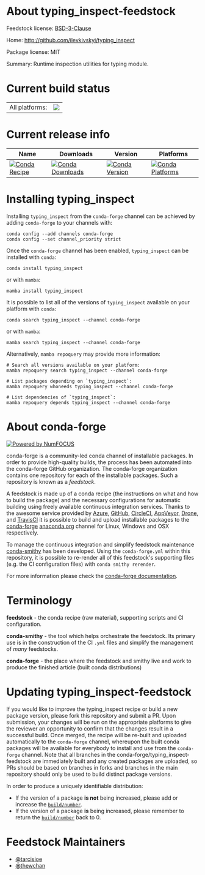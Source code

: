 About typing_inspect-feedstock
==============================

Feedstock license: [BSD-3-Clause](https://github.com/conda-forge/typing_inspect-feedstock/blob/main/LICENSE.txt)

Home: http://github.com/ilevkivskyi/typing_inspect

Package license: MIT

Summary: Runtime inspection utilities for typing module.

Current build status
====================


<table><tr><td>All platforms:</td>
    <td>
      <a href="https://dev.azure.com/conda-forge/feedstock-builds/_build/latest?definitionId=6483&branchName=main">
        <img src="https://dev.azure.com/conda-forge/feedstock-builds/_apis/build/status/typing_inspect-feedstock?branchName=main">
      </a>
    </td>
  </tr>
</table>

Current release info
====================

| Name | Downloads | Version | Platforms |
| --- | --- | --- | --- |
| [![Conda Recipe](https://img.shields.io/badge/recipe-typing_inspect-green.svg)](https://anaconda.org/conda-forge/typing_inspect) | [![Conda Downloads](https://img.shields.io/conda/dn/conda-forge/typing_inspect.svg)](https://anaconda.org/conda-forge/typing_inspect) | [![Conda Version](https://img.shields.io/conda/vn/conda-forge/typing_inspect.svg)](https://anaconda.org/conda-forge/typing_inspect) | [![Conda Platforms](https://img.shields.io/conda/pn/conda-forge/typing_inspect.svg)](https://anaconda.org/conda-forge/typing_inspect) |

Installing typing_inspect
=========================

Installing `typing_inspect` from the `conda-forge` channel can be achieved by adding `conda-forge` to your channels with:

```
conda config --add channels conda-forge
conda config --set channel_priority strict
```

Once the `conda-forge` channel has been enabled, `typing_inspect` can be installed with `conda`:

```
conda install typing_inspect
```

or with `mamba`:

```
mamba install typing_inspect
```

It is possible to list all of the versions of `typing_inspect` available on your platform with `conda`:

```
conda search typing_inspect --channel conda-forge
```

or with `mamba`:

```
mamba search typing_inspect --channel conda-forge
```

Alternatively, `mamba repoquery` may provide more information:

```
# Search all versions available on your platform:
mamba repoquery search typing_inspect --channel conda-forge

# List packages depending on `typing_inspect`:
mamba repoquery whoneeds typing_inspect --channel conda-forge

# List dependencies of `typing_inspect`:
mamba repoquery depends typing_inspect --channel conda-forge
```


About conda-forge
=================

[![Powered by
NumFOCUS](https://img.shields.io/badge/powered%20by-NumFOCUS-orange.svg?style=flat&colorA=E1523D&colorB=007D8A)](https://numfocus.org)

conda-forge is a community-led conda channel of installable packages.
In order to provide high-quality builds, the process has been automated into the
conda-forge GitHub organization. The conda-forge organization contains one repository
for each of the installable packages. Such a repository is known as a *feedstock*.

A feedstock is made up of a conda recipe (the instructions on what and how to build
the package) and the necessary configurations for automatic building using freely
available continuous integration services. Thanks to the awesome service provided by
[Azure](https://azure.microsoft.com/en-us/services/devops/), [GitHub](https://github.com/),
[CircleCI](https://circleci.com/), [AppVeyor](https://www.appveyor.com/),
[Drone](https://cloud.drone.io/welcome), and [TravisCI](https://travis-ci.com/)
it is possible to build and upload installable packages to the
[conda-forge](https://anaconda.org/conda-forge) [anaconda.org](https://anaconda.org/)
channel for Linux, Windows and OSX respectively.

To manage the continuous integration and simplify feedstock maintenance
[conda-smithy](https://github.com/conda-forge/conda-smithy) has been developed.
Using the ``conda-forge.yml`` within this repository, it is possible to re-render all of
this feedstock's supporting files (e.g. the CI configuration files) with ``conda smithy rerender``.

For more information please check the [conda-forge documentation](https://conda-forge.org/docs/).

Terminology
===========

**feedstock** - the conda recipe (raw material), supporting scripts and CI configuration.

**conda-smithy** - the tool which helps orchestrate the feedstock.
                   Its primary use is in the construction of the CI ``.yml`` files
                   and simplify the management of *many* feedstocks.

**conda-forge** - the place where the feedstock and smithy live and work to
                  produce the finished article (built conda distributions)


Updating typing_inspect-feedstock
=================================

If you would like to improve the typing_inspect recipe or build a new
package version, please fork this repository and submit a PR. Upon submission,
your changes will be run on the appropriate platforms to give the reviewer an
opportunity to confirm that the changes result in a successful build. Once
merged, the recipe will be re-built and uploaded automatically to the
`conda-forge` channel, whereupon the built conda packages will be available for
everybody to install and use from the `conda-forge` channel.
Note that all branches in the conda-forge/typing_inspect-feedstock are
immediately built and any created packages are uploaded, so PRs should be based
on branches in forks and branches in the main repository should only be used to
build distinct package versions.

In order to produce a uniquely identifiable distribution:
 * If the version of a package **is not** being increased, please add or increase
   the [``build/number``](https://docs.conda.io/projects/conda-build/en/latest/resources/define-metadata.html#build-number-and-string).
 * If the version of a package **is** being increased, please remember to return
   the [``build/number``](https://docs.conda.io/projects/conda-build/en/latest/resources/define-metadata.html#build-number-and-string)
   back to 0.

Feedstock Maintainers
=====================

* [@tarcisioe](https://github.com/tarcisioe/)
* [@thewchan](https://github.com/thewchan/)

